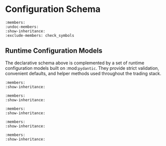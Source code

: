 # Configuration Schema

```{autoclass} config_schema.ConfigSchema
:members:
:undoc-members:
:show-inheritance:
:exclude-members: check_symbols
```

## Runtime Configuration Models

The declarative schema above is complemented by a set of runtime configuration
models built on :mod:`pydantic`.  They provide strict validation, convenient
defaults, and helper methods used throughout the trading stack.

```{autoclass} config_models.AppConfig
:members:
:show-inheritance:
```

```{autoclass} config_models.TrainingConfig
:members:
:show-inheritance:
```

```{autoclass} config_models.FeaturesConfig
:members:
:show-inheritance:
```

```{autoclass} config_models.StrategyConfig
:members:
:show-inheritance:
```

```{autoclass} config_models.ServicesConfig
:members:
:show-inheritance:
```
